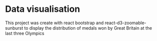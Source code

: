 # Data visualisation

This project was create with react bootstrap and react-d3-zoomable-sunburst to display the distribution of medals won by Great Britain at the last three Olympics
